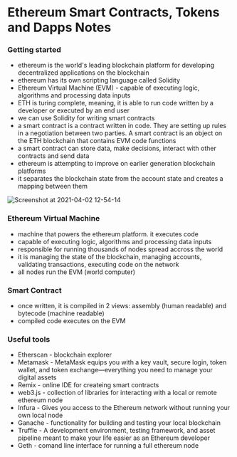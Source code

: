 # Ethereum Smart Contracts, Tokens and Dapps Notes

### Getting started
* ethereum is the world's leading blockchain platform for developing decentralized applications on the blockchain
* ethereum has its own scripting language called Solidity
* Ethereum Virtual Machine (EVM) - capable of executing logic, algorithms and processing data inputs
* ETH is turing complete, meaning, it is able to run code written by a developer or executed by an end user 
* we can use Solidity for writing smart contracts
* a smart contract is a contract written in code. They are setting up rules in a negotiation between two parties. A smart contract is an object on the ETH blockchain that contains EVM code functions 
* a smart contract can store data, make decisions, interact with other contracts and send data
* ethereum is attempting to improve on earlier generation blockchain platforms
* it separates the blockchain state from the account state and creates a mapping between them

![Screenshot at 2021-04-02 12-54-14](https://user-images.githubusercontent.com/12261635/113409916-8c2aa980-93b2-11eb-9b69-f95de5173dbc.png)

### Ethereum Virtual Machine
* machine that powers the ethereum platform. it executes code
* capable of executing logic, algorithms and processing data inputs
* responsible for running thousands of nodes spread accross the world
* it is managing the state of the blockchain, managing accounts, validating transactions, executing code on the network
* all nodes run the EVM (world computer)

### Smart Contract
* once written, it is compiled in 2 views: assembly (human readable) and bytecode (machine readable)
* compiled code executes on the EVM

### Useful tools
* Etherscan - blockchain explorer
* Metamask - MetaMask equips you with a key vault, secure login, token wallet, and token exchange—everything you need to manage your digital assets
* Remix - online IDE for createing smart contracts
* web3.js - collection of libraries for interacting with a local or remote ethereum node
* Infura - Gives you access to the Ethereum network without running your own local node
* Ganache - functionality for building and testing your local blockchain
* Truffle - A development environment, testing framework, and asset pipeline meant to make your life easier as an Ethereum developer
* Geth - comand line interface for running a full ethereum node
